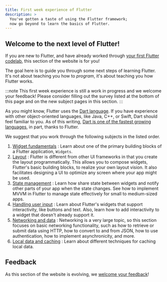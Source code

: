 ```yaml
---
title: First week experience of Flutter
description: >
  You've gotten a taste of using the Flutter framework;
  now go beyond to learn the basics of Flutter.
---
```


## Welcome to the next level of Flutter!

If you are new to Flutter, and have already worked
through [your first Flutter codelab][],
this section of the website is for you!

The goal here is to guide you through some next
steps of learning Flutter. It's not about teaching
you how to _program_, it's about teaching you
how Flutter works.

:::note
This first week experience is still a work
in progress and we welcome your feedback!
Please consider filling out the survey
listed at the bottom of this page and on the
new subject pages in this section.
:::

As you might know, Flutter uses the [Dart language][].
If you have experience with other object-oriented
languages, like Java, C++, or Swift,
Dart should feel familiar to you.
As of this writing,
[Dart is one of the fastest growing languages][dart-lang],
in part, thanks to Flutter.

[Dart language]: {{site.dart-site}}
[dart-lang]: https://twitter.com/MiSvTh/status/1732002450641400276?cxt
[your first Flutter codelab]: {{site.codelabs}}/codelabs/flutter-codelab-first

We suggest that you work through the
following subjects in the listed order.

1. [Widget fundamentals][]
: Learn about one of the primary building blocks
  of a Flutter application, `Widgets`. 
2. [Layout][]
: Flutter is different from other UI frameworks
  in that you create the layout programmatically.
  This allows you to compose widgets,
  Flutter's basic building blocks,
  to realize your own layout vision.
  It also facilitates designing a UI to
  optimize any screen where your app might be used.
3. [State management][]
: Learn how share state between widgets and notify other parts of your app
  when the state changes.
  See how to implement MVVM in Flutter to manage state effectively
  for small to medium-sized apps.
4. [Handling user input][]
: Learn about Flutter's widgets that support
  interactivity, like buttons and text.
  Also, learn how to add interactivity to
  a widget that doesn't already support it.
5. [Networking and data][]
: Networking is a very large topic,
  so this section focuses on basic networking
  functionality, such as how to retrieve
  or submit data using HTTP,
  how to convert to and from JSON,
  how to use authentication, 
  how to implement asynchronicity, and more.
6. [Local data and caching][]
: Learn about different techniques for caching
  local data.

[Widget fundamentals]: {{site.url}}/get-started/fwe/fundamentals
[Layout]: {{site.url}}/get-started/fwe/layout
[State management]: {{site.url}}/get-started/fwe/state-management
[Handling user input]: {{site.url}}/get-started/fwe/user-input
[Networking and data]: {{site.url}}/networking
[Local data and caching]: {{site.url}}/get-started/fwe/local-caching

## Feedback

As this section of the website is evolving,
we [welcome your feedback][]!

[welcome your feedback]: {{site.url}}/get-started/fwe
